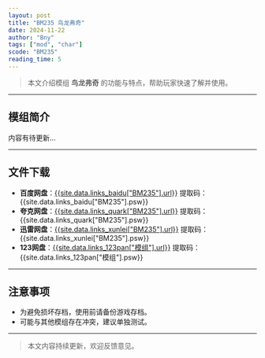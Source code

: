 ```yaml
---
layout: post
title: "BM235 鸟龙弗奇"
date: 2024-11-22
author: "Bny"
tags: ["mod", "char"]
scode: "BM235"
reading_time: 5
---
```


> 本文介绍模组 **鸟龙弗奇** 的功能与特点，帮助玩家快速了解并使用。

---

## 模组简介

内容有待更新...

---

## 文件下载
- **百度网盘**：[{{site.data.links_baidu["BM235"].url}}]({{site.data.links_baidu["BM235"].url}}) 提取码：{{site.data.links_baidu["BM235"].psw}}
- **夸克网盘**：[{{site.data.links_quark["BM235"].url}}]({{site.data.links_quark["BM235"].url}}) 提取码：{{site.data.links_quark["BM235"].psw}}
- **迅雷网盘**：[{{site.data.links_xunlei["BM235"].url}}]({{site.data.links_xunlei["BM235"].url}}) 提取码：{{site.data.links_xunlei["BM235"].psw}}
- **123网盘**：[{{site.data.links_123pan["模组"].url}}]({{site.data.links_123pan["模组"].url}}) 提取码：{{site.data.links_123pan["模组"].psw}}

---

## 注意事项
- 为避免损坏存档，使用前请备份游戏存档。
- 可能与其他模组存在冲突，建议单独测试。

---

> 本文内容持续更新，欢迎反馈意见。
